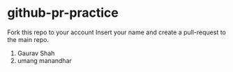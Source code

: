 # github-pr-practice
Fork this repo to your account
Insert your name and create a pull-request to the main repo.

1. Gaurav Shah
2. umang manandhar
